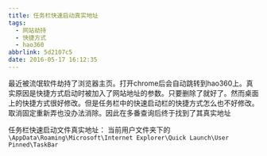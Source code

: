 ```yaml
---
title: 任务栏快速启动真实地址
tags:
  - 网站劫持
  - 快捷方式
  - hao360
abbrlink: 5d2107c5
date: 2016-05-17 16:12:35
---
```


最近被流氓软件劫持了浏览器主页。打开chrome后会自动跳转到hao360上。真实原因是快捷方式启动时被加入了网站地址的参数。只要删除了就好了。然而桌面上的快捷方式很好修改。但是任务栏中的快速启动栏的快捷方式怎么也不好修改。取消固定重新弄也没办法消除。因此在多番查询后终于找到了其真实地址

任务栏快速启动文件真实地址：
当前用户文件夹下的
`\AppData\Roaming\Microsoft\Internet Explorer\Quick Launch\User Pinned\TaskBar`
